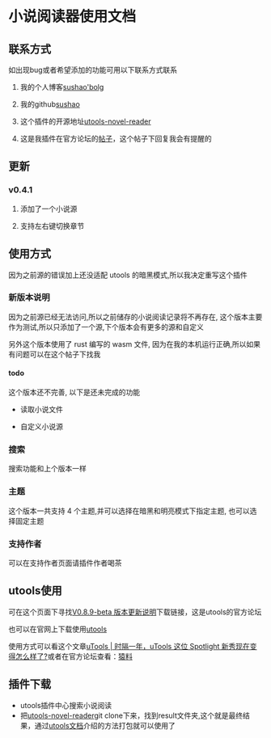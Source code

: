# 小说阅读器使用文档

## 联系方式

如出现bug或者希望添加的功能可用以下联系方式联系

1. 我的个人博客[sushao'bolg](https://www.sushao.blog)

2. 我的github[sushao](https://github.com/suxiaoshao)

3. 这个插件的开源地址[utools-novel-reader](https://github.com/suxiaoshao/utools-novel-reader)

4. 这是我插件在官方论坛的[帖子](https://yuanliao.info/d/1392)，这个帖子下回复我会有提醒的

## 更新

### v0.4.1

1. 添加了一个小说源

2. 支持左右键切换章节

## 使用方式

因为之前源的错误加上还没适配 utools 的暗黑模式,所以我决定重写这个插件

### 新版本说明

因为之前源已经无法访问,所以之前储存的小说阅读记录将不再存在,
这个版本主要作为测试,所以只添加了一个源,下个版本会有更多的源和自定义

另外这个版本使用了 rust 编写的 wasm 文件,
因为在我的本机运行正确,所以如果有问题可以在这个帖子下找我

#### todo

这个版本还不完善, 以下是还未完成的功能

- 读取小说文件

- 自定义小说源

### 搜索

搜索功能和上个版本一样

### 主题

这个版本一共支持 4 个主题,并可以选择在暗黑和明亮模式下指定主题,
也可以选择固定主题

### 支持作者

可以在支持作者页面请插件作者喝茶

## utools使用

可在这个页面下寻找[V0.8.9-beta 版本更新说明](https://yuanliao.info/d/1020)下载链接，这是utools的官方论坛

也可以在官网上下载使用[utools](https://www.u.tools/)

使用方式可以看这个文章[uTools | 时隔一年，uTools 这位 Spotlight 新秀现在变得怎么样了?](https://sspai.com/post/56739)或者在官方论坛查看：[猿料](https://yuanliao.info/)

## 插件下载

* utools插件中心搜索小说阅读
* 把[utools-novel-reader](https://github.com/suxiaoshao/utools-novel-reader)git clone下来，找到result文件夹,这个就是最终结果，通过[utools文档](https://www.u.tools/docs/guide/about-uTools.html)介绍的方法打包就可以使用了
